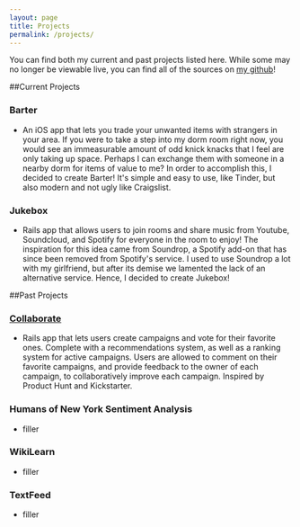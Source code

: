 ```yaml
---
layout: page
title: Projects
permalink: /projects/
---
```


You can find both my current and past projects listed here. While some may no longer be viewable live, you can find all of the sources on [my github](https://github.com/jgao1995)!

##Current Projects

### Barter
- An iOS app that lets you trade your unwanted items with strangers in your area. If you were to take a step into my dorm room right now, you would see an immeasurable amount of odd knick knacks that I feel are only taking up space. Perhaps I can exchange them with someone in a nearby dorm for items of value to me? In order to accomplish this, I decided to create Barter! It's simple and easy to use, like Tinder, but also modern and not ugly like Craigslist. 

### Jukebox 
- Rails app that allows users to join rooms and share music from Youtube, Soundcloud, and Spotify for everyone in the room to enjoy! The inspiration for this idea came from Soundrop, a Spotify add-on that has since been removed from Spotify's service. I used to use Soundrop a lot with my girlfriend, but after its demise we lamented the lack of an alternative service. Hence, I decided to create Jukebox! 

##Past Projects

### [Collaborate](http://collaborate-io.herokuapp.com/) 
- Rails app that lets users create campaigns and vote for their favorite ones. Complete with a recommendations system, as well as a ranking system for active campaigns. Users are allowed to comment on their favorite campaigns, and provide feedback to the owner of each campaign, to collaboratively improve each campaign. Inspired by Product Hunt and Kickstarter. 

### Humans of New York Sentiment Analysis
- filler

### WikiLearn
- filler 

### TextFeed 
- filler
